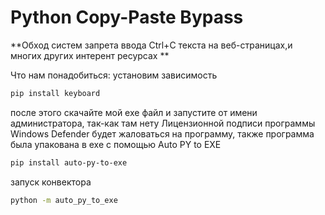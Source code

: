 #  Python Copy-Paste Bypass

**Обход систем запрета ввода Ctrl+C текста на веб-страницах,и многих других интерент ресурсах **

Что нам понадобиться: установим зависимость
```bash
pip install keyboard
```
после этого скачайте мой exe файл и запустите от имени администратора, так-как там нету Лицензионной подписи программы Windows Defender будет жаловаться на программу, также программа была упакована в exe с помощью Auto PY to EXE 
```bash
pip install auto-py-to-exe
```
запуск конвектора 
```bash
python -m auto_py_to_exe
```
